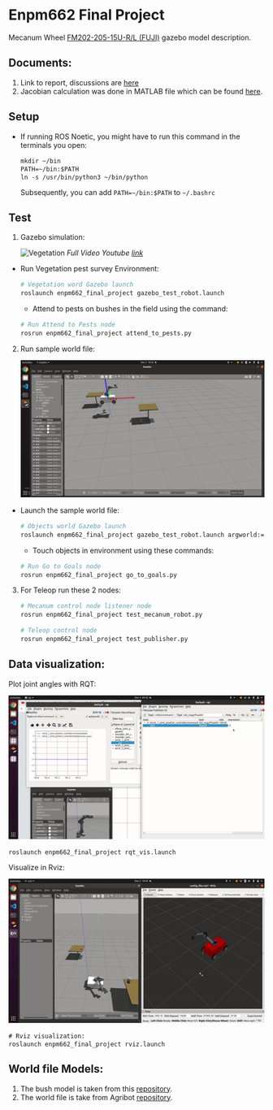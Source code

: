 # Enpm662 Final Project

Mecanum Wheel [FM202-205-15U-R/L (FUJI)](http://www.fuji-bearing.com/japanese/products/conveyor/conveyor0408.html)
gazebo model description.

## Documents:
1. Link to report, discussions are [here](https://drive.google.com/drive/folders/1Rp32GsWSPNQBrzzu0iJeZsF_Ti1MLDRo?usp=sharing)
2. Jacobian calculation was done in MATLAB file which can be found [here](assets/).
## Setup


 - If running ROS Noetic, you might have to run this command in the terminals you open:
    ```
    mkdir ~/bin
    PATH=~/bin:$PATH
    ln -s /usr/bin/python3 ~/bin/python
    ```
    Subsequently, you can add `PATH=~/bin:$PATH` to `~/.bashrc`

## Test

1. Gazebo simulation:

    ![Vegetation](assets/vegetation.gif)
    *Full Video Youtube [link](https://youtu.be/qoDo5TzVyWU)*


- Run Vegetation pest survey Environment:
  ``` bash
  # Vegetation word Gazebo launch
  roslaunch enpm662_final_project gazebo_test_robot.launch
  ```
  - Attend to pests on bushes in the field using the command:
  ```bash
  # Run Attend to Pests node
  rosrun enpm662_final_project attend_to_pests.py
  ```


2. Run sample world file:


    ![Object world](assets/3goals.gif)
  
  
 - Launch the sample world file:
   ```bash
   # Objects world Gazebo launch
   roslaunch enpm662_final_project gazebo_test_robot.launch argworld:=objects
   ```

   - Touch objects in environment using these commands:
   ```bash
   # Run Go to Goals node
   rosrun enpm662_final_project go_to_goals.py
   ```

3. For Teleop run these 2 nodes:
    ```bash
    # Mecanum control node listener node
    rosrun enpm662_final_project test_mecanum_robot.py
    ```

    ```bash
    # Teleop control node
    rosrun enpm662_final_project test_publisher.py
    ```

## Data visualization:
Plot joint angles with RQT:

![Rviz](assets/PID.gif)
```
roslaunch enpm662_final_project rqt_vis.launch  
```

Visualize in Rviz:

![Rviz](assets/rviz.gif)
```
# Rviz visualization:
roslaunch enpm662_final_project rviz.launch
```

## World file Models:
1. The bush model is taken from this [repository](https://github.com/kubja/gazebo-vegetation).
2. The world file is take from Agribot [repository](https://github.com/PRBonn/agribot).
